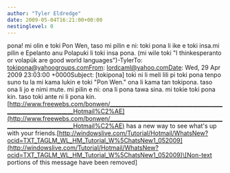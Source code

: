 ```yaml
---
author: "Tyler Eldredge"
date: 2009-05-04T16:21:00+00:00
nestinglevel: 0
---
```

pona! mi olin e toki Pon Wen, taso mi pilin e ni: toki pona li ike e toki insa.mi pilin e Epelanto anu Polapuki li toki insa pona. (mi wile toki "I thinkesperanto or volapük are good world languages")-TylerTo: [tokipona@yahoogroups.comFrom](mailto://tokipona@yahoogroups.comFrom): [lordcaml@yahoo.comDate](mailto://lordcaml@yahoo.comDate): Wed, 29 Apr 2009 23:03:00 +0000Subject: \[tokipona\] toki ni li meli lili pi toki pona tenpo suno tu la mi kama lukin e toki "Pon Wen." ona li kama tan tokipona. taso ona li jo e nimi mute. mi pilin e ni: ona li pona tawa sina. mi tokie toki pona kin. taso toki ante ni li pona kin.[http://www.freewebs.com/bonwen/_________________________________________________________________Hotmail%C2%AE](http://www.freewebs.com/bonwen/_________________________________________________________________Hotmail%C2%AE) has a new way to see what's up with your friends.[http://windowslive.com/Tutorial/Hotmail/WhatsNew?ocid=TXT_TAGLM_WL_HM_Tutorial_W%5ChatsNew1_052009](http://windowslive.com/Tutorial/Hotmail/WhatsNew?ocid=TXT_TAGLM_WL_HM_Tutorial_W%5ChatsNew1_052009)\[Non-text portions of this message have been removed\]